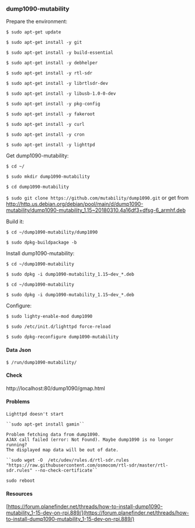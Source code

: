 ### dump1090-mutability

Prepare the environment:

``$ sudo apt-get update``

``$ sudo apt-get install -y git``

``$ sudo apt-get install -y build-essential``

``$ sudo apt-get install -y debhelper``

``$ sudo apt-get install -y rtl-sdr``

``$ sudo apt-get install -y librtlsdr-dev``

``$ sudo apt-get install -y libusb-1.0-0-dev``

``$ sudo apt-get install -y pkg-config``

``$ sudo apt-get install -y fakeroot``

``$ sudo apt-get install -y curl``

``$ sudo apt-get install -y cron``

``$ sudo apt-get install -y lighttpd``

Get dump1090-mutability:

``$ cd ~/``

``$ sudo mkdir dump1090-mutability``

``$ cd dump1090-mutability``

``$ sudo git clone https://github.com/mutability/dump1090.git`` or get from 
http://http.us.debian.org/debian/pool/main/d/dump1090-mutability/dump1090-mutability_1.15~20180310.4a16df3+dfsg-6_armhf.deb

Build it:

``$ cd ~/dump1090-mutability/dump1090``

``$ sudo dpkg-buildpackage -b``

Install dump1090-mutability:

``$ cd ~/dump1090-mutability``

``$ sudo dpkg -i dump1090-mutability_1.15~dev_*.deb``

``$ cd ~/dump1090-mutability``

``$ sudo dpkg -i dump1090-mutability_1.15~dev_*.deb``

Configure:

``$ sudo lighty-enable-mod dump1090``

``$ sudo /etc/init.d/lighttpd force-reload``

``$ sudo dpkg-reconfigure dump1090-mutability``

#### Data Json

``$ /run/dump1090-mutability/``

#### Check

http://localhost:80/dump1090/gmap.html

#### Problems

    Lighttpd doesn't start
    
    ``sudo apt-get install gamin``

    Problem fetching data from dump1090.
    AJAX call failed (error: Not Found). Maybe dump1090 is no longer running?
    The displayed map data will be out of date.
    
    ``sudo wget -O  /etc/udev/rules.d/rtl-sdr.rules "https://raw.githubusercontent.com/osmocom/rtl-sdr/master/rtl-sdr.rules" --no-check-certificate``

    sudo reboot


#### Resources

[https://forum.planefinder.net/threads/how-to-install-dump1090-mutability_1-15-dev-on-rpi.889/](https://forum.planefinder.net/threads/how-to-install-dump1090-mutability_1-15-dev-on-rpi.889/)
